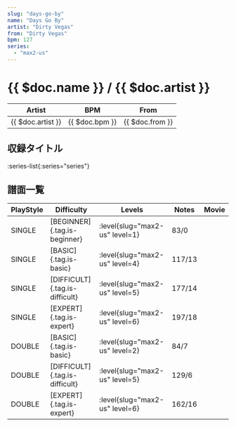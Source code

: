 ```yaml
---
slug: "days-go-by"
name: "Days Go By"
artist: "Dirty Vegas"
from: "Dirty Vegas"
bpm: 127
series:
  - "max2-us"
---
```


# {{ $doc.name }} / {{ $doc.artist }}

|Artist|BPM|From|
|------|---|----|
|{{ $doc.artist }}|{{ $doc.bpm }}|{{ $doc.from }}|

## 収録タイトル

:series-list{:series="series"}

## 譜面一覧

|PlayStyle|Difficulty|Levels|Notes|Movie|
|---------|----------|------|-----|-----|
|SINGLE|[BEGINNER]{.tag.is-beginner}|:level{slug="max2-us" level=1}|83/0||
|SINGLE|[BASIC]{.tag.is-basic}|:level{slug="max2-us" level=4}|117/13||
|SINGLE|[DIFFICULT]{.tag.is-difficult}|:level{slug="max2-us" level=5}|177/14||
|SINGLE|[EXPERT]{.tag.is-expert}|:level{slug="max2-us" level=6}|197/18||
|DOUBLE|[BASIC]{.tag.is-basic}|:level{slug="max2-us" level=2}|84/7||
|DOUBLE|[DIFFICULT]{.tag.is-difficult}|:level{slug="max2-us" level=5}|129/6||
|DOUBLE|[EXPERT]{.tag.is-expert}|:level{slug="max2-us" level=6}|162/16||
